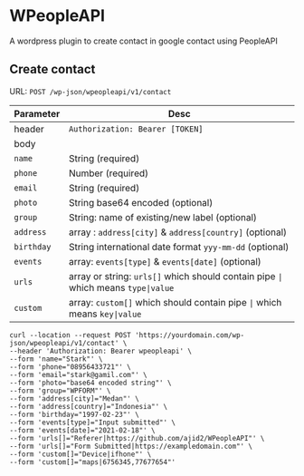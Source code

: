 # WPeopleAPI

A wordpress plugin to create contact in google contact using PeopleAPI 


## Create contact

URL: `POST /wp-json/wpeopleapi/v1/contact`

| Parameter  | Desc |
|------------|------|
| header     | `Authorization: Bearer [TOKEN]` |
| body              |
| `name`      | String (required) |
| `phone`     | Number (required) |
| `email`     | String (required) |
| `photo`     | String base64 encoded (optional) |
| `group`     | String: name of existing/new label (optional) |
| `address`   | array : `address[city]` & `address[country]` (optional) |
| `birthday`  | String international date format `yyy-mm-dd` (optional) |
| `events`    | array: `events[type]` & `events[date]` (optional) |
| `urls`      | array or string: `urls[]` which should contain pipe `\|` which means `type\|value` |
| `custom`    | array: `custom[]` which should contain pipe `\|` which means `key\|value` |


```
curl --location --request POST 'https://yourdomain.com/wp-json/wpeopleapi/v1/contact' \
--header 'Authorization: Bearer wpeopleapi' \
--form 'name="Stark"' \
--form 'phone="08956433721"' \
--form 'email="stark@gamil.com"' \
--form 'photo="base64 encoded string"' \
--form 'group="WPFORM"' \
--form 'address[city]="Medan"' \
--form 'address[country]="Indonesia"' \
--form 'birthday="1997-02-23"' \
--form 'events[type]="Input submitted"' \
--form 'events[date]="2021-02-18"' \
--form 'urls[]="Referer|https://github.com/ajid2/WPeopleAPI"' \
--form 'urls[]="Form Submitted|https://exampledomain.com"' \
--form 'custom[]="Device|ifhone"' \
--form 'custom[]="maps|6756345,77677654"'
```